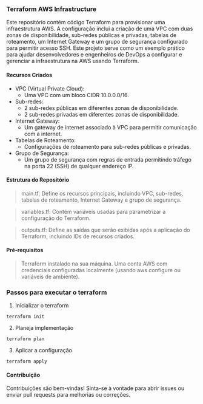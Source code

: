 ### Terraform AWS Infrastructure
Este repositório contém código Terraform para provisionar uma infraestrutura AWS. A configuração inclui a criação de uma VPC com duas zonas de disponibilidade, sub-redes públicas e privadas, tabelas de roteamento, um Internet Gateway e um grupo de segurança configurado para permitir acesso SSH. Este projeto serve como um exemplo prático para ajudar desenvolvedores e engenheiros de DevOps a configurar e gerenciar a infraestrutura na AWS usando Terraform.

#### Recursos Criados
- VPC (Virtual Private Cloud): 
    - Uma VPC com um bloco CIDR 10.0.0.0/16.
- Sub-redes:
    - 2 sub-redes públicas em diferentes zonas de disponibilidade.
    - 2 sub-redes privadas em diferentes zonas de disponibilidade.
- Internet Gateway:
    - Um gateway de internet associado à VPC para permitir comunicação com a internet.
- Tabelas de Roteamento:
    - Configurações de roteamento para sub-redes públicas e privadas.
- Grupo de Segurança:
    - Um grupo de segurança com regras de entrada permitindo tráfego na porta 22 (SSH) de qualquer endereço IP.

#### Estrutura do Repositório
> main.tf: Define os recursos principais, incluindo VPC, sub-redes, tabelas de roteamento, Internet Gateway e grupo de segurança.

> variables.tf: Contém variáveis usadas para parametrizar a configuração do Terraform.

> outputs.tf: Define as saídas que serão exibidas após a aplicação do Terraform, incluindo IDs de recursos criados.

#### Pré-requisitos
> Terraform instalado na sua máquina.
> Uma conta AWS com credenciais configuradas localmente (usando aws configure ou variáveis de ambiente).

### Passos para executar o terraform

1. Inicializar o terraform
```
terraform init
```

2. Planeja implementação
```
terraform plan
```

3. Aplicar a configuração
```
terraform apply
```


#### Contribuição
Contribuições são bem-vindas! Sinta-se à vontade para abrir issues ou enviar pull requests para melhorias ou correções.

